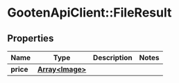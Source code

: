 # GootenApiClient::FileResult

## Properties
Name | Type | Description | Notes
------------ | ------------- | ------------- | -------------
**price** | [**Array&lt;Image&gt;**](Image.md) |  | 



